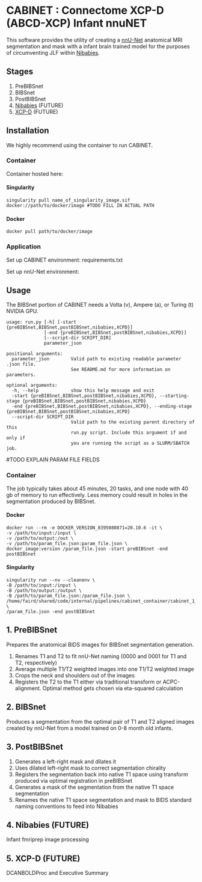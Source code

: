 # CABINET : Connectome XCP-D (ABCD-XCP) Infant nnuNET

This software provides the utility of creating a [nnU-Net](https://github.com/MIC-DKFZ/nnUNet) anatomical MRI segmentation and mask with a infant brain trained model for the purposes of circumventing JLF within [Nibabies](https://nibabies.readthedocs.io/en/latest/index.html). 

## Stages
1. PreBIBSnet
2. BIBSnet
3. PostBIBSnet
4. [Nibabies](https://nibabies.readthedocs.io/en/latest/index.html) (FUTURE)
5. [XCP-D](https://xcp-d.readthedocs.io/en/latest/) (FUTURE)


## Installation

We highly recommend using the container to run CABINET.

### Container

Container hosted here: 

#### Singularity

    singularity pull name_of_singularity_image.sif docker://path/to/docker/image #TODO FILL IN ACTUAL PATH

#### Docker

    docker pull path/to/docker/image

### Application

Set up CABINET environment: requirements.txt

Set up nnU-Net environment:

## Usage

The BIBSnet portion of CABINET needs a Volta (v), Ampere (a), or Turing (t) NVIDIA GPU.


    usage: run.py [-h] [-start {preBIBSnet,BIBSnet,postBIBSnet,nibabies,XCPD}]
                  [-end {preBIBSnet,BIBSnet,postBIBSnet,nibabies,XCPD}]
                  [--script-dir SCRIPT_DIR]
                  parameter_json

    positional arguments:
      parameter_json        Valid path to existing readable parameter .json file.
                            See README.md for more information on parameters.

    optional arguments:
      -h, --help            show this help message and exit
      -start {preBIBSnet,BIBSnet,postBIBSnet,nibabies,XCPD}, --starting-stage {preBIBSnet,BIBSnet,postBIBSnet,nibabies,XCPD}
      -end {preBIBSnet,BIBSnet,postBIBSnet,nibabies,XCPD}, --ending-stage {preBIBSnet,BIBSnet,postBIBSnet,nibabies,XCPD}
      --script-dir SCRIPT_DIR
                            Valid path to the existing parent directory of this
                            run.py script. Include this argument if and only if
                            you are running the script as a SLURM/SBATCH job.

#TODO EXPLAIN PARAM FILE FIELDS

### Container

The job typically takes about 45 minutes, 20 tasks, and one node with 40 gb of memory to run effectively. Less memory could result in holes in the segmentation produced by BIBSnet.

#### Docker

    docker run --rm -e DOCKER_VERSION_8395080871=20.10.6 -it \
    -v /path/to/input:/input \
    -v /path/to/output:/out \
    -v /path/to/param_file.json:param_file.json \
    docker_image:version /param_file.json -start preBIBSnet -end postBIBSnet


#### Singularity

    singularity run --nv --cleanenv \
    -B /path/to/input:/input \
    -B /path/to/output:/output \
    -B /path/to/param_file.json:/param_file.json \
    /home/faird/shared/code/internal/pipelines/cabinet_container/cabinet_1_3_2.sif \
    /param_file.json -end postBIBSnet


## 1. PreBIBSnet

Prepares the anatomical BIDS images for BIBSnet segmentation generation.

1. Renames T1 and T2 to fit nnU-Net naming (0000 and 0001 for T1 and T2, respectively)
2. Average multiple T1/T2 weighted images into one T1/T2 weighted image
3. Crops the neck and shoulders out of the images
4. Registers the T2 to the T1 either via traditional transform or ACPC-alignment. Optimal method gets chosen via eta-squared calculation


## 2. BIBSnet

Produces a segmentation from the optimal pair of T1 and T2 aligned images created by nnU-Net from a model trained on 0-8 month old infants.

## 3. PostBIBSnet

1. Generates a left-right mask and dilates it
2. Uses dilated left-right mask to correct segmentation chirality
3. Registers the segmentation back into native T1 space using transform produced via optimal registration in preBIBSnet
4. Generates a mask of the segmentation from the native T1 space segmentation
5. Renames the native T1 space segmentation and mask to BIDS standard naming conventions to feed into Nibabies


## 4. Nibabies (FUTURE)

Infant fmriprep image processing

## 5. XCP-D (FUTURE)

DCANBOLDProc and Executive Summary
